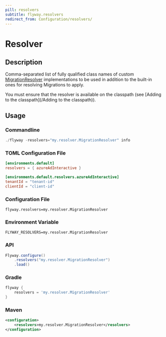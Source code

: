 ```yaml
---
pill: resolvers
subtitle: flyway.resolvers
redirect_from: Configuration/resolvers/
---
```


# Resolver

## Description
Comma-separated list of fully qualified class names of custom [MigrationResolver](https://javadoc.io/doc/org.flywaydb/flyway-core/latest/org/flywaydb/core/api/resolver/MigrationResolver.html) implementations to be used in addition to the built-in ones for resolving Migrations to apply.

You must ensure that the resolver is available on the classpath (see [Adding to the classpath](/Adding to the classpath)).

## Usage

### Commandline
```powershell
./flyway -resolvers="my.resolver.MigrationResolver" info
```

### TOML Configuration File
```toml
[environments.default]
resolvers = { azureAdInteractive }

[environments.default.resolvers.azureAdInteractive]
tenantId = "tenant-id"
clientId = "client-id"
```

### Configuration File
```properties
flyway.resolvers=my.resolver.MigrationResolver
```

### Environment Variable
```properties
FLYWAY_RESOLVERS=my.resolver.MigrationResolver
```

### API
```java
Flyway.configure()
    .resolvers("my.resolver.MigrationResolver")
    .load()
```

### Gradle
```groovy
flyway {
    resolvers = 'my.resolver.MigrationResolver'
}
```

### Maven
```xml
<configuration>
    <resolvers>my.resolver.MigrationResolver</resolvers>
</configuration>
```
